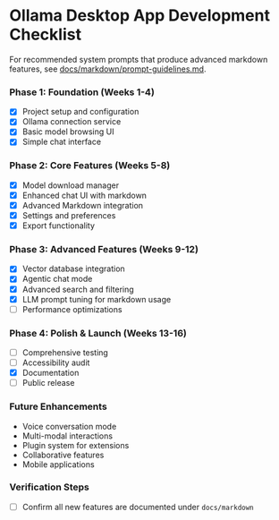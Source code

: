 # Ollama Desktop App Development Checklist

For recommended system prompts that produce advanced markdown features, see [docs/markdown/prompt-guidelines.md](docs/markdown/prompt-guidelines.md).

### Phase 1: Foundation (Weeks 1-4)

- [x] Project setup and configuration
- [x] Ollama connection service
- [x] Basic model browsing UI
- [x] Simple chat interface

### Phase 2: Core Features (Weeks 5-8)

- [x] Model download manager
- [x] Enhanced chat UI with markdown
- [x] Advanced Markdown integration
- [x] Settings and preferences
- [x] Export functionality

### Phase 3: Advanced Features (Weeks 9-12)

- [x] Vector database integration
- [x] Agentic chat mode
- [x] Advanced search and filtering
- [x] LLM prompt tuning for markdown usage
- [ ] Performance optimizations

### Phase 4: Polish & Launch (Weeks 13-16)

- [ ] Comprehensive testing
- [ ] Accessibility audit
- [x] Documentation
- [ ] Public release

### Future Enhancements

- Voice conversation mode
- Multi-modal interactions
- Plugin system for extensions
- Collaborative features
- Mobile applications

### Verification Steps

- [ ] Confirm all new features are documented under `docs/markdown`
